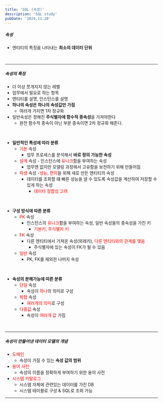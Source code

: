 ```yaml
---
title: 'SQL (속성)'
description: 'SQL study'
pubDate: '2024.11.20'
---
```


##### 속성

- 엔티티의 특징을 나타내는 **최소의 데이터 단위**

<br>

---

##### 속성의 특징

- 더 이상 쪼개지지 않는 레벨
- 업무에서 필요로 하는 항목
- 엔티티를 설명, 인스턴스를 설명
- **하나의 속성은 하나의 속성값만 가짐**
  - 여러개 가지면 1차 정규화
- 일반속성은 정해진 **주식별자에 함수적 종속성**을 가져야한다
  - 완전 함수적 종속이 아닌 부분 종속이면 2차 정규화 해준다.

<br>

- **일반적인 특성에 따라 분류**
  - <span style="color:red;">기본</span> 속성
    - 업무 프로세스를 분석해서 **바로 정의 가능한 속성**
  - <span style="color:red;">설계</span> 속성 - 인스턴스에 <span style="color:red;">유니크</span>함을 부여하는 속성
    - 업무엔 없지만 모델링 과정에서 고유함을 보전하기 위해 만들어짐
  - <span style="color:red;">파생</span> 속성 -<span style="color:red;">성능, 편의</span>을 위해 새로 만든 엔티티의 속성
    - 데이터를 조회할 떄 빠른 성능을 낼 수 있도록 속성값을 계산하여 저장할 수 있게 하는 속성
      - <span style="color:red;">데이터 정합성 고려 </span>

<br/>

- **구성 방식에 따른 분류**
  - <span style="color:red;">PK</span> 속성
    - 인스턴스의 <span style="color:red;">유니크</span>함을 부여하는 속성, 일반 속성들의 종속성을 가진 키
      - <span style="color:red;">기본키, 주식별자 키</span>
  - <span style="color:red;">FK</span> 속성
    - 다른 엔티티에서 가져온 속성(외래키), <span style="color:red;">다른 엔티티와의 관계를 맺음</span>
      - 주식별자에 있는 속성이 FK가 될 수 있음
  - <span style="color:red;">일반</span> 속성
    - PK, FK를 제외한 나머지 속성

<br/>

- **속성의 분해가능에 따른 분류**
  - <span style="color:red;">단일</span> 속성
    - 속성이 <span style="color:red;">하나</span>의 의미로 구성
  - <span style="color:red;">복합</span> 속성
    - <span style="color:red;">여러개의 의미</span>로 구성
  - <span style="color:red;"> 다중값</span> 속성
    - 속성이 <span style="color:red;">여러개 값</span> 가짐

<br>

---

##### 속성이 만들어낸 데이터 모델의 개념

- <span style="color:red;">도메인</span>
  - 속성이 가질 수 있는 **속성 값의 범위**
- <span style="color:red;">용어 사전</span>
  - 속성의 이름을 정확하게 부여하기 위한 용어 사전
- <span style="color:red;">시스템 카탈로그</span>
  - 시스템 자체에 관련있는 데이터를 가진 DB
  - 시스템 테이블로 구성 & SQL로 조회 가능

---

<style>
  h1 {
      font-size: 1.8em;
      margin-bottom: 20px;
      color: #34495E;
      }
</style>

<script src="https://utteranc.es/client.js"
        repo="tjsgh1217/tjsgh1217.github.io"
        issue-term="pathname"
        theme="github-light"
        crossorigin="anonymous"
        async>
</script>
